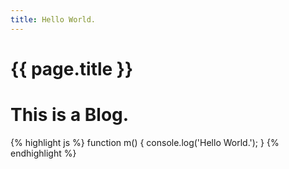 ```yaml
---
title: Hello World.
---
```


{{ page.title }}
================

# This is a Blog.

{% highlight js %}
function m() {
    console.log('Hello World.');
}
{% endhighlight %}
